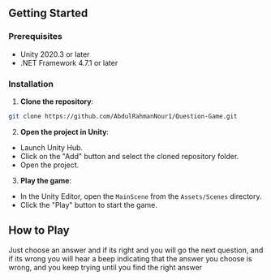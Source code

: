 ## Getting Started

### Prerequisites

- Unity 2020.3 or later​
- .NET Framework 4.7.1 or later​

### Installation

1. **Clone the repository**:

```bash
git clone https://github.com/AbdulRahmanNour1/Question-Game.git
```

2. **Open the project in Unity**:

- Launch Unity Hub.​
- Click on the "Add" button and select the cloned repository folder.​
- Open the project.​

3. **Play the game**:

- In the Unity Editor, open the `MainScene` from the `Assets/Scenes` directory.​
- Click the "Play" button to start the game.​

## How to Play

Just choose an answer and if its right and you will go the next question, and if its wrong you will hear a beep indicating that the answer you choose is wrong, and you keep trying until you find the right answer